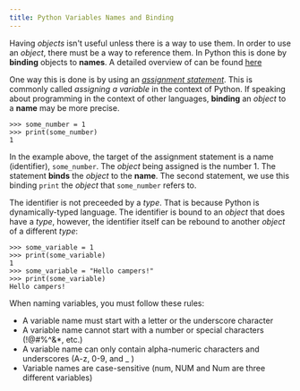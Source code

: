 ```yaml
---
title: Python Variables Names and Binding
---
```

Having _objects_ isn't useful unless there is a way to use them. In order to use an _object_, there must be a way to reference them. In Python this is done by **binding** objects to **names**. A detailed overview of can be found <a href='https://docs.python.org/3/reference/executionmodel.html' target='_blank' rel='nofollow'>here</a>

One way this is done is by using an <a href='https://docs.python.org/3/reference/simple_stmts.html#assignment-statements' target='_blank' rel='nofollow'>_assignment statement_</a>. This is commonly called _assigning a variable_ in the context of Python. If speaking about programming in the context of other languages, **binding** an _object_ to a **name** may be more precise.

    >>> some_number = 1
    >>> print(some_number)
    1

In the example above, the target of the assignment statement is a name (identifier), `some_number`. The _object_ being assigned is the number 1\. The statement **binds** the _object_ to the **name**. The second statement, we use this binding `print` the _object_ that `some_number` refers to.

The identifier is not preceeded by a _type_. That is because Python is dynamically-typed language. The identifier is bound to an _object_ that does have a _type_, however, the identifier itself can be rebound to another _object_ of a different _type_:

    >>> some_variable = 1
    >>> print(some_variable)
    1
    >>> some_variable = "Hello campers!"
    >>> print(some_variable)
    Hello campers!
    
When naming variables, you must follow these rules:
- A variable name must start with a letter or the underscore character
- A variable name cannot start with a number or special characters (!@#%^&*, etc.)
- A variable name can only contain alpha-numeric characters and underscores (A-z, 0-9, and _ )
- Variable names are case-sensitive (num, NUM and Num are three different variables)
